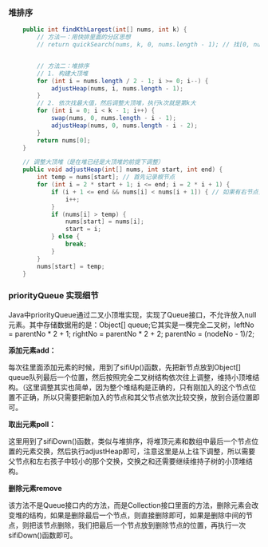 ### 堆排序

```java
	public int findKthLargest(int[] nums, int k) {
        // 方法一：用快排里面的分区思想
        // return quickSearch(nums, k, 0, nums.length - 1); // 找[0, nums.length - 1]这个区间第k个元素


        // 方法二：堆排序
        // 1. 构建大顶堆
        for (int i = nums.length / 2 - 1; i >= 0; i--) {
            adjustHeap(nums, i, nums.length - 1);
        }
        // 2. 依次找最大值，然后调整大顶堆，执行k次就是第k大
        for (int i = 0; i < k - 1; i++) {
            swap(nums, 0, nums.length - i - 1);
            adjustHeap(nums, 0, nums.length - i - 2);
        }
        return nums[0];
    }

    // 调整大顶堆（是在堆已经是大顶堆的前提下调整）
    public void adjustHeap(int[] nums, int start, int end) {
        int temp = nums[start]; // 首先记录根节点
        for (int i = 2 * start + 1; i <= end; i = 2 * i + 1) {
            if (i + 1 <= end && nums[i] < nums[i + 1]) { // 如果有右节点，右节点又比左节点大，则i指向右节点
                i++;
            }
            if (nums[i] > temp) {
                nums[start] = nums[i];
                start = i;
            } else {
                break;
            }
        }
        nums[start] = temp;
    }
```

### priorityQueue 实现细节

Java中priorityQueue通过二叉小顶堆实现，实现了Queue接口，不允许放入null元素。其中存储数据用的是：Object[] queue;它其实是一棵完全二叉树，leftNo = parentNo * 2 + 1; rightNo = parentNo * 2 + 2; parentNo = (nodeNo - 1)/2; 

**添加元素add：**

每次往里面添加元素的时候，用到了sifiUp()函数，先把新节点放到Object[] queue队列最后一个位置，然后按照完全二叉树结构依次往上调整，维持小顶堆结构。（这里调整其实也简单，因为整个堆结构是正确的，只有刚加入的这个节点位置不正确，所以只需要把新加入的节点和其父节点依次比较交换，放到合适位置即可。

**取出元素poll：**

这里用到了sifiDown()函数，类似与堆排序，将堆顶元素和数组中最后一个节点位置的元素交换，然后执行adjustHeap即可，注意这里是从上往下调整，所以需要父节点和左右孩子中较小的那个交换，交换之和还需要继续维持子树的小顶堆结构。

**删除元素remove**

该方法不是Queue接口内的方法，而是Collection接口里面的方法，删除元素会改变堆的结构，如果是删除最后一个节点，则直接删除即可，如果是删除中间的节点，则把该节点删除，我们把最后一个节点放到删除节点的位置，再执行一次sifiDown()函数即可。



